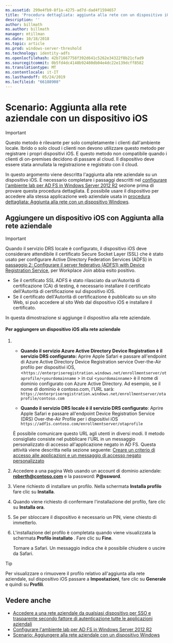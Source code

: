 ```yaml
---
ms.assetid: 299e4fb9-8f1a-4275-ad7d-dad4f1594657
title: 'Procedura dettagliata: aggiunta alla rete con un dispositivo iOS'
description: ''
author: billmath
ms.author: billmath
manager: mtillman
ms.date: 10/18/2018
ms.topic: article
ms.prod: windows-server-threshold
ms.technology: identity-adfs
ms.openlocfilehash: 42b71667758f392d641c5262e34322f8b21cfad9
ms.sourcegitcommit: 0b5fd4dc4148b92480db04e4dc22e139dcff8582
ms.translationtype: MT
ms.contentlocale: it-IT
ms.lasthandoff: 05/24/2019
ms.locfileid: "66188908"
---
```

# <a name="walkthrough-workplace-join-with-an-ios-device"></a>Scenario: Aggiunta alla rete aziendale con un dispositivo iOS


> [!IMPORTANT] 
> Questo metodo è rilevante per solo completamente i clienti dall'ambiente locale. Ibrido o solo cloud i clienti non devono utilizzare questo metodo per registrare i propri dispositivi iOS. E questo metodo non compatibile quando i clienti di on-premises decidono di passare al cloud. Il dispositivo deve essere stata annullata la registrazione e registrato con il cloud. 

In questo argomento viene descritta l'aggiunta alla rete aziendale su un dispositivo iOS. È necessario completare i passaggi descritti nel [configurare l'ambiente lab per AD FS in Windows Server 2012 R2](../../ad-fs/deployment/Set-up-the-lab-environment-for-AD-FS-in-Windows-Server-2012-R2.md) sezione prima di provare questa procedura dettagliata. È possibile usare il dispositivo per accedere alla stessa applicazione web aziendale usata in [procedura dettagliata: Aggiunta alla rete con un dispositivo Windows](Walkthrough--Workplace-Join-with-a-Windows-Device.md).


## <a name="join-an-ios-device-with-workplace-join"></a>Aggiungere un dispositivo iOS con Aggiunta alla rete aziendale

> [!IMPORTANT]
> Quando il servizio DRS locale è configurato, il dispositivo iOS deve considerare attendibile il certificato Secure Socket Layer (SSL) che è stato usato per configurare Active Directory Federation Services (ADFS) in [passaggio 2: Configurare il server federativo (ADFS1) with Device Registration Service](../../ad-fs/deployment/Set-up-the-lab-environment-for-AD-FS-in-Windows-Server-2012-R2.md#BKMK_4), per Workplace Join abbia esito positivo.
> 
> -   Se il certificato SSL ADFS è stato rilasciato da un'Autorità di certificazione (CA) di testing, è necessario installare il certificato dell'Autorità di certificazione sul dispositivo iOS.
> -   Se il certificato dell'Autorità di certificazione è pubblicato su un sito Web, si può accedere al sito Web dal dispositivo iOS e installare il certificato.

In questa dimostrazione si aggiunge il dispositivo alla rete aziendale.

#### <a name="to-join-an-ios-device-to-a-workplace"></a>Per aggiungere un dispositivo iOS alla rete aziendale

1.  -   **Quando il servizio Azure Active Directory Device Registration è il servizio DRS configurato:** Aprire Apple Safari e passare all'endpoint di Azure Active Directory Device Registration service Over-the-Air profilo per dispositivi iOS, <`https://enterpriseregistration.windows.net/enrollmentserver/otaprofile/<yourdomainname` > in cui <`yourdomainname`> è il nome di dominio configurato con Azure Active Directory. Ad esempio, se il nome di dominio è contoso.com, l'URL sarà: `https://enterpriseregistration.windows.net/enrollmentserver/otaprofile/contoso.com`

    -   **Quando il servizio DRS locale è il servizio DRS configurato**: Aprire Apple Safari e passare all'endpoint Device Registration Service (DRS) Over-the-Air Profile per i dispositivi iOS `https://adf1s.contoso.com/enrollmentserver/otaprofile`

    È possibile comunicare questo URL agli utenti in diversi modi. Il metodo consigliato consiste nel pubblicare l'URL in un messaggio personalizzato di accesso all'applicazione negato in AD FS. Questa attività viene descritta nella sezione seguente: [Creare un criterio di accesso alle applicazioni e un messaggio di accesso negato personalizzato](https://docs.microsoft.com/azure/active-directory/active-directory-device-registration-on-premises-setup#create-an-application-access-policy-and-custom-access-denied-message)

2.  Accedere a una pagina Web usando un account di dominio aziendale: **roberth@contoso.com** e la password: **P@ssword**.

3.  Viene richiesto di installare un profilo. Nella schermata **Installa profilo** fare clic su **Installa**.

4.  Quando viene richiesto di confermare l'installazione del profilo, fare clic su **Installa ora**.

5.  Se per sbloccare il dispositivo è necessario un PIN, viene chiesto di immetterlo.

6.  L'installazione del profilo è completata quando viene visualizzata la schermata **Profilo installato** . Fare clic su **Fine**.

    Tornare a Safari. Un messaggio indica che è possibile chiudere o uscire da Safari.

> [!TIP]
> Per visualizzare o rimuovere il profilo relativo all'aggiunta alla rete aziendale, sul dispositivo iOS passare a **Impostazioni**, fare clic su **Generale** e quindi su **Profili**.

## <a name="see-also"></a>Vedere anche


- [Accedere a una rete aziendale da qualsiasi dispositivo per SSO e trasparente secondo fattore di autenticazione tutte le applicazioni aziendali](Join-to-Workplace-from-Any-Device-for-SSO-and-Seamless-Second-Factor-Authentication-Across-Company-Applications.md)
- [Configurare l'ambiente lab per AD FS in Windows Server 2012 R2](../../ad-fs/deployment/Set-up-the-lab-environment-for-AD-FS-in-Windows-Server-2012-R2.md)
- [Scenario: Aggiungere alla rete aziendale con un dispositivo Windows](Walkthrough--Workplace-Join-with-a-Windows-Device.md)




